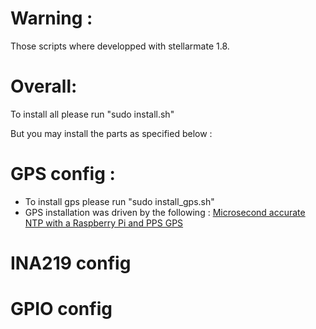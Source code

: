 # Warning :
Those scripts where developped with stellarmate 1.8.

# Overall:
To install all please run "sudo install.sh"

But you may install the parts as specified below :

# GPS config :
   * To install gps please run "sudo install_gps.sh"
   * GPS installation was driven by the following : [Microsecond accurate NTP with a Raspberry Pi and PPS GPS](https://austinsnerdythings.com/2021/04/19/microsecond-accurate-ntp-with-a-raspberry-pi-and-pps-gps/)

# INA219 config
# GPIO config

